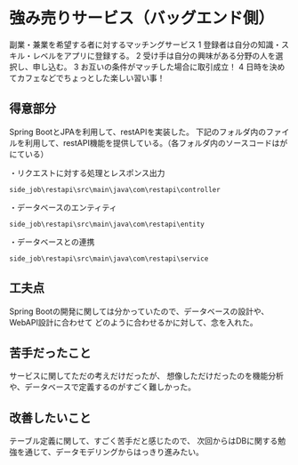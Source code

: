 # 強み売りサービス（バッグエンド側）
副業・兼業を希望する者に対するマッチングサービス
1 登録者は自分の知識・スキル・レベルをアプリに登録する。
2 受け手は自分の興味がある分野の人を選択し、申し込む。
3 お互いの条件がマッチした場合に取引成立！
4 日時を決めてカフェなどでちょっとした楽しい習い事！

## 得意部分
Spring BootとJPAを利用して、restAPIを実装した。
下記のフォルダ内のファイルを利用して、restAPI機能を提供している。（各フォルダ内のソースコードはがにている）

・リクエストに対する処理とレスポンス出力
```
side_job\restapi\src\main\java\com\restapi\controller
```

・データベースのエンティティ
```
side_job\restapi\src\main\java\com\restapi\entity
```

・データベースとの連携
```
side_job\restapi\src\main\java\com\restapi\service
```

## 工夫点
Spring Bootの開発に関しては分かっていたので、データベースの設計や、WebAPI設計に合わせて
どのように合わせるかに対して、念を入れた。

## 苦手だったこと
サービスに関してただの考えだけだったが、
想像しただけだったのを機能分析や、データベースで定義するのがすごく難しかった。

## 改善したいこと
テーブル定義に関して、すごく苦手だと感じたので、
次回からはDBに関する勉強を通じて、データモデリングからはっきり進みたい。